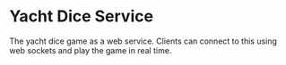 # Yacht Dice Service

The yacht dice game as a web service. Clients can connect to this using web sockets 
and play the game in real time.
